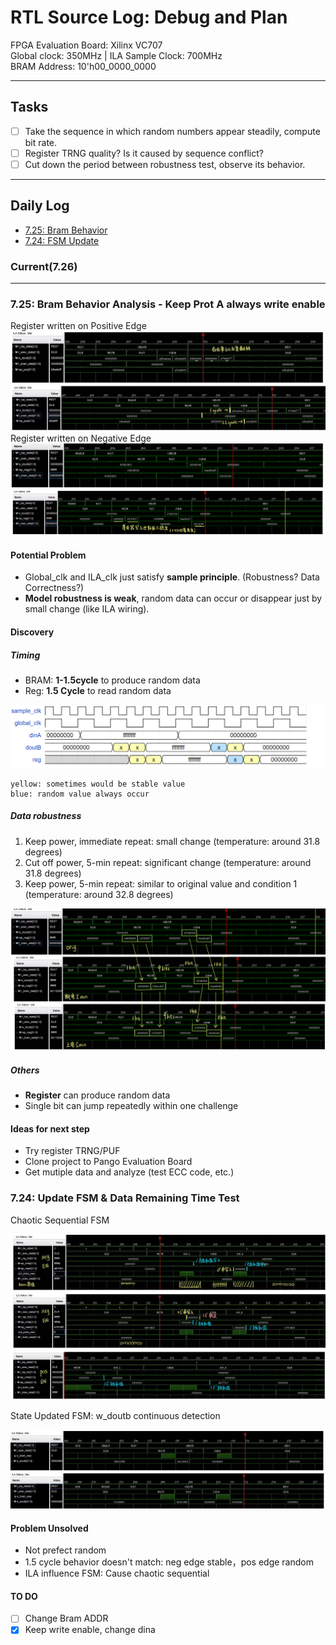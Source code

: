# RTL Source Log: Debug and Plan

FPGA Evaluation Board: Xilinx VC707  
Global clock: 350MHz | ILA Sample Clock: 700MHz  
BRAM Address: 10'h00_0000_0000  

---

## Tasks

- [ ] Take the sequence in which random numbers appear steadily, compute bit rate.
- [ ] Register TRNG quality? Is it caused by sequence conflict?
- [ ] Cut down the period between robustness test, observe its behavior. 

---

## Daily Log

- [7.25: Bram Behavior](#725-bram-behavior-analysis---keep-prot-a-always-write-enable)
- [7.24: FSM Update](#724-update-fsm--data-remaining-time-test)

### Current(7.26)

---

### 7.25: Bram Behavior Analysis - Keep Prot A always write enable

Register written on Positive Edge
![wea_reg_pos](../images/write_enable_pos.jpg)
Register written on Negative Edge
![wea_reg_neg](../images/write_enable_neg.jpg)

#### Potential Problem
- Global_clk and ILA_clk just satisfy **sample principle**. (Robustness? Data Correctness?)
- **Model robustness is weak**, random data can occur or disappear just by small change (like ILA wiring).

#### Discovery

##### Timing
- BRAM: **1-1.5cycle** to produce random data
- Reg: **1.5 Cycle** to read random data  

![timing](../images/timing.png)  

    yellow: sometimes would be stable value  
    blue: random value always occur

##### Data robustness
1. Keep power, immediate repeat: small change (temperature: around 31.8 degrees)
1. Cut off power, 5-min repeat: significant change (temperature: around 31.8 degrees)
1. Keep power, 5-min repeat: similar to original value and condition 1 (temperature: around 32.8 degrees)  

![robustness](../images/robustness.jpg)

##### Others
- **Register** can produce random data
- Single bit can jump repeatedly within one challenge

#### Ideas for next step
- Try register TRNG/PUF
- Clone project to Pango Evaluation Board
- Get mutiple data and analyze (test ECC code, etc.)



### 7.24: Update FSM & Data Remaining Time Test

Chaotic Sequential FSM

![Chaotic Sequential FSM](../images/FSM_v1_Analysis.jpg)

State Updated FSM: w_doutb continuous detection

![State Updated FSM](../images/FSM_doutb_Detect.jpg)

#### Problem Unsolved
- Not prefect random
- 1.5 cycle behavior doesn't match: neg edge stable，pos edge random
- ILA influence FSM: Cause chaotic sequential

#### TO DO
- [ ] Change Bram ADDR
- [x] Keep write enable, change dina